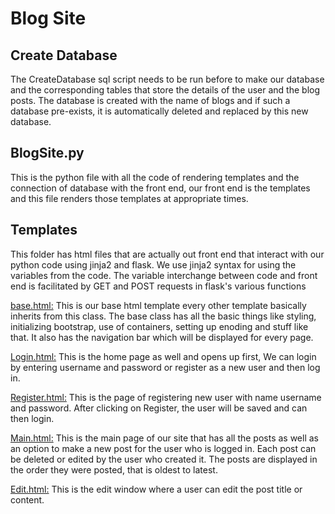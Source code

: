 # Blog Site

## Create Database
The CreateDatabase sql script needs to be run before to make our database and the corresponding tables that store the details of the user and the blog posts. The database is 
created with the name of blogs and if such a database pre-exists, it is automatically deleted and replaced by this new database.

## BlogSite.py
This is the python file with all the code of rendering templates and the connection of database with the front end, our front end is the templates and this file renders those 
templates at appropriate times.

## Templates
This folder has html files that are actually out front end that interact with our python code using jinja2 and flask. We use jinja2 syntax for using the variables from the code. 
The variable interchange between code and front end is facilitated by GET and POST requests in flask's various functions

<ins>base.html:</ins>
This is our base html template every other template basically inherits from this class. The base class has all the basic things like styling, initializing bootstrap, use of 
containers, setting up enoding and stuff like that. It also has the navigation bar which will be displayed for every page.

<ins>Login.html:</ins>
This is the home page as well and opens up first, We can login by entering username and password or register as a new user and then log in.

<ins>Register.html:</ins>
This is the page of registering new user with name username and password. After clicking on Register, the user will be saved and can then login.

<ins>Main.html:</ins>
This is the main page of our site that has all the posts as well as an option to make a new post for the user who is logged in. Each post can be deleted or edited by the user who
created it. The posts are displayed in the order they were posted, that is oldest to latest.

<ins>Edit.html:</ins>
This is the edit window where a user can edit the post title or content.
